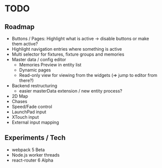 # TODO

## Roadmap

- Buttons / Pages: Highlight what is active -> disable buttons or make them active?
- Highlight navigation entries where something is active
- Multi selector for fixtures, fixture groups and memories
- Master data / config editor
  - Memories Preview in entity list
  - Dynamic pages
  - Read-only view for viewing from the widgets (=> jump to editor from there?)
- Backend restructuring
  - easier masterData extension / new entity process?
- 2D Map
- Chases
- Speed/Fade control
- LaunchPad input
- XTouch input
- External input mapping

## Experiments / Tech

- webpack 5 Beta
- Node.js worker threads
- react-router 6 Alpha
